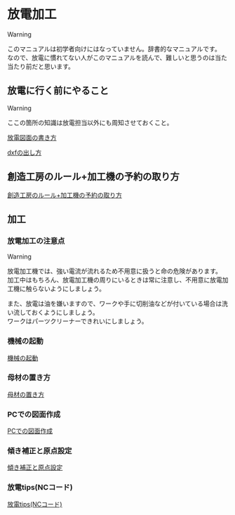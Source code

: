 # 放電加工

> [!WARNING]
> このマニュアルは初学者向けにはなっていません。辞書的なマニュアルです。  
> なので、放電に慣れてない人がこのマニュアルを読んで、難しいと思うのは当た当たり前だと思います。  

## 放電に行く前にやること

> [!WARNING]
> ここの箇所の知識は放電担当以外にも周知させておくこと。

[放電図面の書き方](./before/draw)

[dxfの出し方](./before/dxf)

## 創造工房のルール+加工機の予約の取り方
[創造工房のルール+加工機の予約の取り方](./rule)

## 加工

### 放電加工の注意点

> [!WARNING]
> 放電加工機では、強い電流が流れるため不用意に扱うと命の危険があります。  
> 加工中はもちろん、放電加工機の周りにいるときは常に注意し、不用意に放電加工機に触らないようにしましょう。  
>
> また、放電は油を嫌いますので、ワークや手に切削油などが付いている場合は洗い流しておくようにしましょう。  
> ワークはパーツクリーナーできれいにしましょう。

### 機械の起動
[機械の起動](./start)

### 母材の置き方
[母材の置き方](./material_set)

### PCでの図面作成
[PCでの図面作成](./pc)

### 傾き補正と原点設定
[傾き補正と原点設定](./tilt)

### 放電tips(NCコード)
[放電tips(NCコード)](./code)